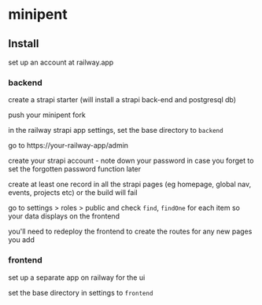 # minipent


## Install

set up an account at railway.app



### backend

create a strapi starter (will install a strapi back-end and postgresql db)

push your minipent fork

in the railway strapi app settings, set the base directory to `backend` 


go to https://your-railway-app/admin

create your strapi account - note down your password in case you forget to set the forgotten password function later

create at least one record in all the strapi pages (eg homepage, global nav, events, projects etc) or the build will fail

go to settings > roles > public and check `find`, `findOne` for each item so your data displays on the frontend

you'll need to redeploy the frontend to create the routes for any new pages you add



### frontend

set up a separate app on railway for the ui

set the base directory in settings to `frontend`

